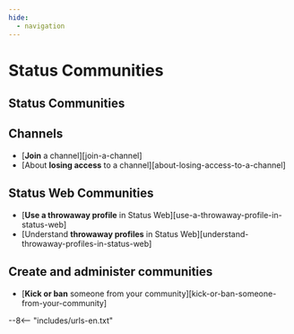 ```yaml
---
hide:
  - navigation
---
```


# Status Communities

## Status Communities

## Channels

- [**Join** a channel][join-a-channel]
- [About **losing access** to a channel][about-losing-access-to-a-channel]

## Status Web Communities

- [**Use a throwaway profile** in Status Web][use-a-throwaway-profile-in-status-web]
- [Understand **throwaway profiles** in Status Web][understand-throwaway-profiles-in-status-web]

## Create and administer communities

- [**Kick or ban** someone from your community][kick-or-ban-someone-from-your-community]

--8<-- "includes/urls-en.txt"

